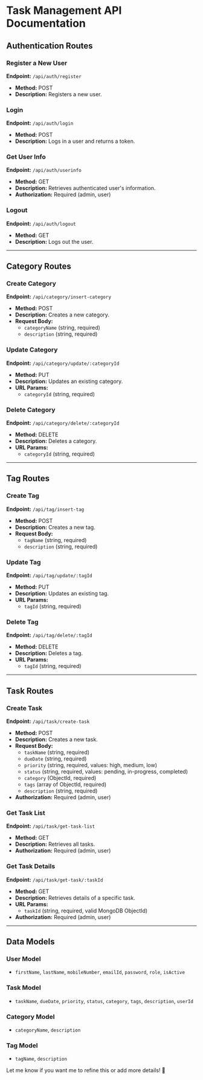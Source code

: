# Task Management API Documentation

## Authentication Routes

### Register a New User

**Endpoint:** `/api/auth/register`

- **Method:** POST
- **Description:** Registers a new user.

### Login

**Endpoint:** `/api/auth/login`

- **Method:** POST
- **Description:** Logs in a user and returns a token.

### Get User Info

**Endpoint:** `/api/auth/userinfo`

- **Method:** GET
- **Description:** Retrieves authenticated user's information.
- **Authorization:** Required (admin, user)

### Logout

**Endpoint:** `/api/auth/logout`

- **Method:** GET
- **Description:** Logs out the user.

---

## Category Routes

### Create Category

**Endpoint:** `/api/category/insert-category`

- **Method:** POST
- **Description:** Creates a new category.
- **Request Body:**
  - `categoryName` (string, required)
  - `description` (string, required)

### Update Category

**Endpoint:** `/api/category/update/:categoryId`

- **Method:** PUT
- **Description:** Updates an existing category.
- **URL Params:**
  - `categoryId` (string, required)

### Delete Category

**Endpoint:** `/api/category/delete/:categoryId`

- **Method:** DELETE
- **Description:** Deletes a category.
- **URL Params:**
  - `categoryId` (string, required)

---

## Tag Routes

### Create Tag

**Endpoint:** `/api/tag/insert-tag`

- **Method:** POST
- **Description:** Creates a new tag.
- **Request Body:**
  - `tagName` (string, required)
  - `description` (string, required)

### Update Tag

**Endpoint:** `/api/tag/update/:tagId`

- **Method:** PUT
- **Description:** Updates an existing tag.
- **URL Params:**
  - `tagId` (string, required)

### Delete Tag

**Endpoint:** `/api/tag/delete/:tagId`

- **Method:** DELETE
- **Description:** Deletes a tag.
- **URL Params:**
  - `tagId` (string, required)

---

## Task Routes

### Create Task

**Endpoint:** `/api/task/create-task`

- **Method:** POST
- **Description:** Creates a new task.
- **Request Body:**
  - `taskName` (string, required)
  - `dueDate` (string, required)
  - `priority` (string, required, values: high, medium, low)
  - `status` (string, required, values: pending, in-progress, completed)
  - `category` (ObjectId, required)
  - `tags` (array of ObjectId, required)
  - `description` (string, required)
- **Authorization:** Required (admin, user)

### Get Task List

**Endpoint:** `/api/task/get-task-list`

- **Method:** GET
- **Description:** Retrieves all tasks.
- **Authorization:** Required (admin, user)

### Get Task Details

**Endpoint:** `/api/task/get-task/:taskId`

- **Method:** GET
- **Description:** Retrieves details of a specific task.
- **URL Params:**
  - `taskId` (string, required, valid MongoDB ObjectId)
- **Authorization:** Required (admin, user)

---

## Data Models

### User Model

- `firstName`, `lastName`, `mobileNumber`, `emailId`, `password`, `role`, `isActive`

### Task Model

- `taskName`, `dueDate`, `priority`, `status`, `category`, `tags`, `description`, `userId`

### Category Model

- `categoryName`, `description`

### Tag Model

- `tagName`, `description`

Let me know if you want me to refine this or add more details! 🚀

